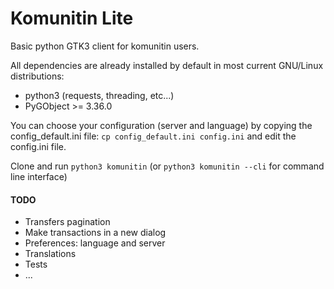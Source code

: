 # Komunitin Lite

Basic python GTK3 client for komunitin users.

All dependencies are already installed by default in most current GNU/Linux distributions:
- python3 (requests, threading, etc...)
- PyGObject >= 3.36.0

You can choose your configuration (server and language) by copying the config_default.ini file: 
`cp config_default.ini config.ini` and edit the config.ini file.

Clone and run `python3 komunitin` 
(or `python3 komunitin --cli` for command line interface)

#### TODO
- Transfers pagination
- Make transactions in a new dialog
- Preferences: language and server
- Translations
- Tests
- ... 

